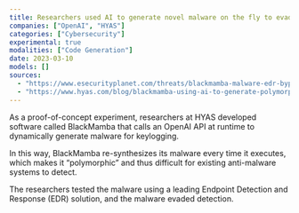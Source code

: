 ```yaml
---
title: Researchers used AI to generate novel malware on the fly to evade detection
companies: ["OpenAI", "HYAS"]
categories: ["Cybersecurity"]
experimental: true
modalities: ["Code Generation"]
date: 2023-03-10
models: []
sources:
  - "https://www.esecurityplanet.com/threats/blackmamba-malware-edr-bypass"
  - "https://www.hyas.com/blog/blackmamba-using-ai-to-generate-polymorphic-malware"
---
```


As a proof-of-concept experiment, researchers at HYAS developed software called BlackMamba that calls an OpenAI API at runtime to dynamically generate malware for keylogging.

In this way, BlackMamba re-synthesizes its malware every time it executes, which makes it “polymorphic” and thus difficult for existing anti-malware systems to detect.

The researchers tested the malware using a leading Endpoint Detection and Response (EDR) solution, and the malware evaded detection.
